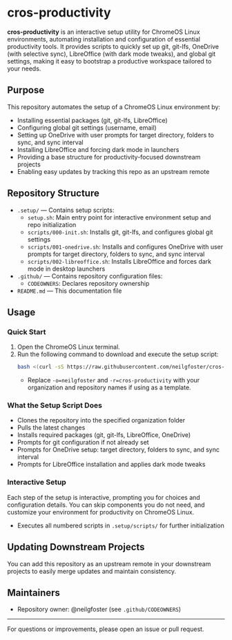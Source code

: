 
# cros-productivity


**cros-productivity** is an interactive setup utility for ChromeOS Linux environments, automating installation and configuration of essential productivity tools. It provides scripts to quickly set up git, git-lfs, OneDrive (with selective sync), LibreOffice (with dark mode tweaks), and global git settings, making it easy to bootstrap a productive workspace tailored to your needs.


## Purpose

This repository automates the setup of a ChromeOS Linux environment by:
- Installing essential packages (git, git-lfs, LibreOffice)
- Configuring global git settings (username, email)
- Setting up OneDrive with user prompts for target directory, folders to sync, and sync interval
- Installing LibreOffice and forcing dark mode in launchers
- Providing a base structure for productivity-focused downstream projects
- Enabling easy updates by tracking this repo as an upstream remote


## Repository Structure


- `.setup/` — Contains setup scripts:
	- `setup.sh`: Main entry point for interactive environment setup and repo initialization
	- `scripts/000-init.sh`: Installs git, git-lfs, and configures global git settings
	- `scripts/001-onedrive.sh`: Installs and configures OneDrive with user prompts for target directory, folders to sync, and sync interval
	- `scripts/002-libreoffice.sh`: Installs LibreOffice and forces dark mode in desktop launchers
- `.github/` — Contains repository configuration files:
	- `CODEOWNERS`: Declares repository ownership
- `README.md` — This documentation file


## Usage


### Quick Start
1. Open the ChromeOS Linux terminal.
2. Run the following command to download and execute the setup script:
	```bash
	bash <(curl -sS https://raw.githubusercontent.com/neilgfoster/cros-productivity/main/.setup/setup.sh) -o=neilgfoster -r=cros-productivity
	```
	- Replace `-o=neilgfoster` and `-r=cros-productivity` with your organization and repository names if using as a template.

### What the Setup Script Does
- Clones the repository into the specified organization folder
- Pulls the latest changes
- Installs required packages (git, git-lfs, LibreOffice, OneDrive)
- Prompts for git configuration if not already set
- Prompts for OneDrive setup: target directory, folders to sync, and sync interval
- Prompts for LibreOffice installation and applies dark mode tweaks

### Interactive Setup
Each step of the setup is interactive, prompting you for choices and configuration details. You can skip components you do not need, and customize your environment for productivity on ChromeOS Linux.
- Executes all numbered scripts in `.setup/scripts/` for further initialization


## Updating Downstream Projects
You can add this repository as an upstream remote in your downstream projects to easily merge updates and maintain consistency.

## Maintainers
- Repository owner: @neilgfoster (see `.github/CODEOWNERS`)

---
For questions or improvements, please open an issue or pull request.